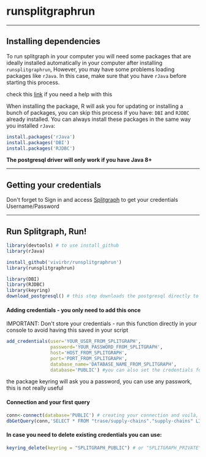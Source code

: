 # runsplitgraphrun
____
## Installing dependencies

To run splitgraph in your computer you will need some packages that are ideally installed automatically in your computer after installing `runsplitgraphrun`, 
However, you may have some problems loading packages like `rJava`. In this case, make sure that you have `rJava` before starting this process. 

check this [link](https://cimentadaj.github.io/blog/2018-05-25-installing-rjava-on-windows-10/installing-rjava-on-windows-10/) if you need a help with this

When installing the package, R will ask you for updating or installing a bunch of packages, you can skip this process if you have: `DBI` and `RJDBC` already installed.
You can always install these packages in the same way you installed `rJava`:

```R
install.packages('rJava')
install.packages('DBI')
install.packages('RJDBC')
``` 
<b> The postgresql driver will only work if you have Java 8+ </b>

___
## Getting your credentials

Don't forget to Sign in and access [Splitgraph](https://www.splitgraph.com/connect) to get your credentials Username/Password

___
## Run Splitgraph, Run!

```R
library(devtools) # to use install_github
library(rJava)

install_github('vivirbr/runsplitgraphrun')
library(runsplitgraphrun)

library(DBI)
library(RJDBC)
library(keyring)
download_postgresql() # this step downloads the postgresql directly to you R folder
```

#### Adding credentials - you only need to add this once
IMPORTANT: Don't store your credentials - run this function directly in your console to avoid having this saved in your script

```R
add_credentials(user='YOUR_USER_FROM_SPLITGRAPH',
                password='YOUR_PASSWORD_FROM_SPLITGRAPH',
                host='HOST_FROM_SPLITGRAPH',
                port='PORT_FROM_SPLITGRAPH',
                database_name='DATABASE_NAME_FROM_SPLITGRAPH',
                database='PUBLIC') #you can also set the credentials for the PRIVATE repo
```
the package keyring will ask you a password, you can use any passwork, this is not really useful

#### Connection and your first query
```R
conn<-connect(database='PUBLIC') # creating your connection and voilà, you are good to go 
dbGetQuery(conn,'SELECT * FROM "trase/supply-chains"."supply-chains" LIMIT 10') # your first query
```
#### In case you need to delete existing credentials you can use:
```R
keyring_delete(keyring = "SPLITGRAPH_PUBLIC") # or "SPLITGRAPH_PRIVATE"
```
